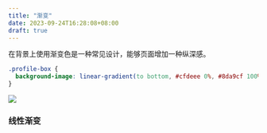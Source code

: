 ```yaml
---
title: "渐变"
date: 2023-09-24T16:28:08+08:00
draft: true
---
```


在背景上使用渐变色是一种常见设计，能够页面增加一种纵深感。

```css
.profile-box {
  background-image: linear-gradient(to bottom, #cfdeee 0%, #8da9cf 100%);
}
```

<img src="/img/59/01.png" />

### 线性渐变

